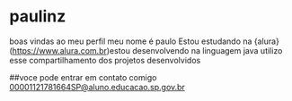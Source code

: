 # paulinz
boas vindas ao meu perfil 
meu nome é paulo 
Estou estudando na {alura}(https://www.alura.com.br)estou desenvolvendo na linguagem java utilizo esse compartilhamento dos projetos desenvolvidos

##voce pode entrar em contato comigo 00001121781664SP@aluno.educacao.sp.gov.br
